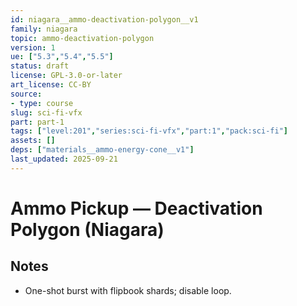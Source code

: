 ```yaml
---
id: niagara__ammo-deactivation-polygon__v1
family: niagara
topic: ammo-deactivation-polygon
version: 1
ue: ["5.3","5.4","5.5"]
status: draft
license: GPL-3.0-or-later
art_license: CC-BY
source:
- type: course
slug: sci-fi-vfx
part: part-1
tags: ["level:201","series:sci-fi-vfx","part:1","pack:sci-fi"]
assets: []
deps: ["materials__ammo-energy-cone__v1"]
last_updated: 2025-09-21
---
```



# Ammo Pickup — Deactivation Polygon (Niagara)


## Notes
- One-shot burst with flipbook shards; disable loop.
